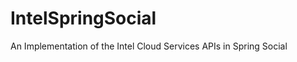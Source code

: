 IntelSpringSocial
=================

An Implementation of the Intel Cloud Services APIs in Spring Social